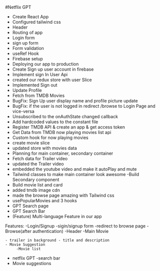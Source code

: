 #Netflix GPT

- Create React App
- Configured tailwind css
- Header
- Routing of app
- Login form
- sign up form
- Form validation
- useRef Hook
- Firebase setup
- Deploying our app to production
- Create Sign up user account in firebase
- Implement sign In User Api
- created our redux store with user Slice
- Implemented Sign out
- Update Profile
- Fetch from TMDB Movies
- BugFix: Sign Up user display name and profile picture update
- BugFix: if the user is not logged in redirect /browse to Login Page and vice-versa
- Unsubscribed to the onAuthState changed callback
- Add hardcoded values to the constant file
- Register TMDB API & create an app & get access token
- Get Data from TMDB now playing movies list api
- Custom hook for now playing movies
- create movie slice
- updated store with movies data
- Planning for main container, secondary container
- Fetch data for Trailer video
- updated the Trailer video
- embedded the youtube video and make it autoPlay and mute
- Tailwind classes to make main container look awesome
  -Build Secondary component
- Build movie list and card
- added tmdb image cdn
- made the browse page amazing with Tailwind css
- usePopularMovies and 3 hooks
- GPT Search page
- GPT Search Bar
- (Feature) Multi-language Feature in our app

Features:
-Login/Signup
-sigin/signup form
-redirect to browse page
-Browse(after authentication)
-Header
-Main Movie

    - trailer in background - title and description
    - Movie Suggestion
         -Movie list

- netflix GPT
  -search bar
- Movie suggestions
